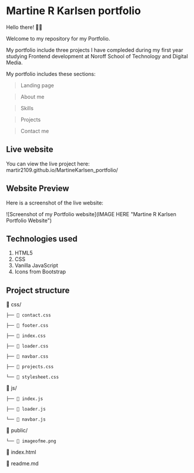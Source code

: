 # Martine R Karlsen portfolio

Hello there! 👋🏼

Welcome to my repository for my Portfolio.

My portfolio include three projects I have compleded during my first year studying Frontend development at Noroff School of Technology and Digital Media.

My portfolio includes these sections:

> Landing page

> About me

> Skills

> Projects

> Contact me

## Live website

You can view the live project here: martir2109.github.io/MartineKarlsen_portfolio/

## Website Preview

Here is a screenshot of the live website:

![Screenshot of my Portfolio website](IMAGE HERE "Martine R Karlsen Portfolio Website")

## Technologies used

1. HTML5
2. CSS
3. Vanilla JavaScript
4. Icons from Bootstrap

## Project structure

📁 css/

    ├── 📄 contact.css

    ├── 📄 footer.css

    ├── 📄 index.css

    ├── 📄 loader.css

    ├── 📄 navbar.css

    ├── 📄 projects.css

    └── 📄 stylesheet.css

📁 js/

    ├── 📄 index.js

    ├── 📄 loader.js

    └── 📄 navbar.js

📁 public/

    └── 📄 imageofme.png

📄 index.html

📄 readme.md
